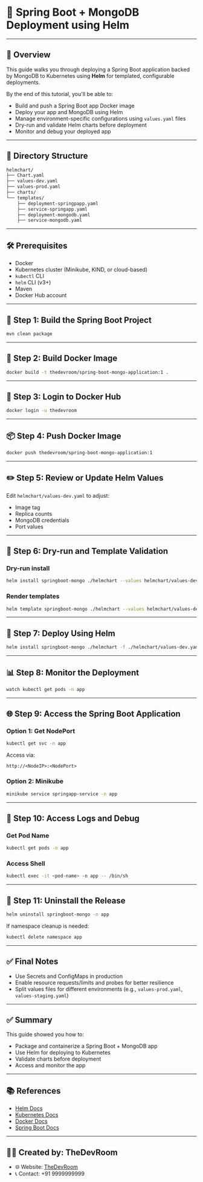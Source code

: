 # 🚀 Spring Boot + MongoDB Deployment using Helm

---
## 🧾 Overview
This guide walks you through deploying a Spring Boot application backed by MongoDB to Kubernetes using **Helm** for templated, configurable deployments.

By the end of this tutorial, you'll be able to:
- Build and push a Spring Boot app Docker image
- Deploy your app and MongoDB using Helm
- Manage environment-specific configurations using `values.yaml` files
- Dry-run and validate Helm charts before deployment
- Monitor and debug your deployed app

---
## 📁 Directory Structure
```bash
helmchart/
├── Chart.yaml
├── values-dev.yaml
├── values-prod.yaml
├── charts/
└── templates/
    ├── deployment-springpapp.yaml
    ├── service-springapp.yaml
    ├── deployment-mongodb.yaml
    ├── service-mongodb.yaml
```

---
## 🛠 Prerequisites
- Docker
- Kubernetes cluster (Minikube, KIND, or cloud-based)
- `kubectl` CLI
- `helm` CLI (v3+)
- Maven
- Docker Hub account

---
## 🔨 Step 1: Build the Spring Boot Project
```bash
mvn clean package
```

---
## 🐳 Step 2: Build Docker Image
```bash
docker build -t thedevroom/spring-boot-mongo-application:1 .
```

---
## 🔐 Step 3: Login to Docker Hub
```bash
docker login -u thedevroom
```

---
## 📦 Step 4: Push Docker Image
```bash
docker push thedevroom/spring-boot-mongo-application:1
```

---
## ✏️ Step 5: Review or Update Helm Values
Edit `helmchart/values-dev.yaml` to adjust:
- Image tag
- Replica counts
- MongoDB credentials
- Port values

---
## 🚧 Step 6: Dry-run and Template Validation

### Dry-run install
```bash
helm install springboot-mongo ./helmchart --values helmchart/values-dev.yaml --dry-run --debug
```

### Render templates
```bash
helm template springboot-mongo ./helmchart --values helmchart/values-dev.yaml
```

---
## 🚀 Step 7: Deploy Using Helm
```bash
helm install springboot-mongo ./helmchart -f ./helmchart/values-dev.yaml --namespace app --create-namespace
```

---
## 📊 Step 8: Monitor the Deployment
```bash
watch kubectl get pods -n app
```

---
## 🌐 Step 9: Access the Spring Boot Application

### Option 1: Get NodePort
```bash
kubectl get svc -n app
```

Access via:
```
http://<NodeIP>:<NodePort>
```

### Option 2: Minikube
```bash
minikube service springapp-service -n app
```

---
## 🔎 Step 10: Access Logs and Debug

### Get Pod Name
```bash
kubectl get pods -n app
```

### Access Shell
```bash
kubectl exec -it <pod-name> -n app -- /bin/sh
```

---
## 🧹 Step 11: Uninstall the Release
```bash
helm uninstall springboot-mongo -n app
```

If namespace cleanup is needed:
```bash
kubectl delete namespace app
```

---
## ✅ Final Notes
- Use Secrets and ConfigMaps in production
- Enable resource requests/limits and probes for better resilience
- Split values files for different environments (e.g., `values-prod.yaml`, `values-staging.yaml`)

---
## ✅ Summary
This guide showed you how to:
- Package and containerize a Spring Boot + MongoDB app
- Use Helm for deploying to Kubernetes
- Validate charts before deployment
- Access and monitor the app

---
## 📚 References
- [Helm Docs](https://helm.sh/docs/)
- [Kubernetes Docs](https://kubernetes.io/docs/)
- [Docker Docs](https://docs.docker.com/)
- [Spring Boot Docs](https://spring.io/projects/spring-boot)

---
## 👨‍💻 Created by: TheDevRoom
- 🌐 Website: [TheDevRoom](https://github.com/localhost-devel/localhost-devel/blob/master/README.md)
- 📞 Contact: +91 9999999999